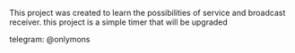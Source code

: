 This project was created to learn the possibilities of service and broadcast receiver. 
this project is a simple timer that will be upgraded

telegram: @onlymons